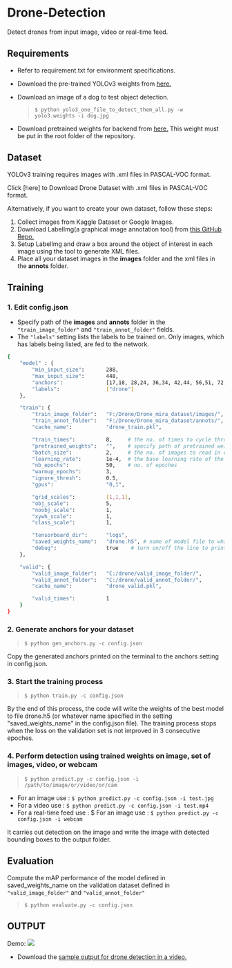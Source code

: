 # Drone-Detection
Detect drones from input image, video or real-time feed.

## Requirements

- Refer to requirement.txt for environment specifications.
- Download the pre-trained YOLOv3 weights from [here.](https://pjreddie.com/media/files/yolov3.weights)
- Download an image of a dog to test object detection.

  > ```shell 
  > $ python yolo3_one_file_to_detect_them_all.py -w yolo3.weights -i dog.jpg 
  > ```
- Download pretrained weights for backend from [here.](https://1drv.ms/u/s!ApLdDEW3ut5fgQXa7GzSlG-mdza6) This weight must be put in the root folder of the repository. 

## Dataset
YOLOv3 training requires images with .xml files in PASCAL-VOC format.

Click [here] to Download Drone Dataset with .xml files in PASCAL-VOC format.

Alternatively, if you want to create your own dataset, follow these steps:
   1. Collect images from Kaggle Dataset or Google Images.
   2. Download LabelImg(a graphical image annotation tool) from [this GitHub Repo.](https://github.com/tzutalin/labelImg)
   3. Setup LabelImg and draw a box around the object of interest in each image using the tool to generate XML files.
   4. Place all your dataset images in the **images** folder and the xml files in the **annots** folder.

## Training

### 1. Edit config.json

- Specify path of the **images** and **annots** folder in the `"train_image_folder"` and `"train_annot_folder"` fields.
- The `"labels"` setting lists the labels to be trained on. Only images, which has labels being listed, are fed to the network.

```sh
{
    "model" : {
        "min_input_size":       288,
        "max_input_size":       448,
        "anchors":              [17,18, 28,24, 36,34, 42,44, 56,51, 72,66, 90,95, 92,154, 139,281],
        "labels":               ["drone"]
    },

    "train": {
        "train_image_folder":   "F:/Drone/Drone_mira_dataset/images/", 
        "train_annot_folder":   "F:/Drone/Drone_mira_dataset/annots/",
        "cache_name":           "drone_train.pkl",

        "train_times":          8,     # the no. of times to cycle through the training set
        "pretrained_weights":   "",    # specify path of pretrained weights,but it's fine to start from scratch       
        "batch_size":           2,     # the no. of images to read in each batch
        "learning_rate":        1e-4,  # the base learning rate of the default Adam rate scheduler
        "nb_epochs":            50,    # no. of epoches
        "warmup_epochs":        3,       
        "ignore_thresh":        0.5,
        "gpus":                 "0,1",

        "grid_scales":          [1,1,1],
        "obj_scale":            5,
        "noobj_scale":          1,
        "xywh_scale":           1,
        "class_scale":          1,

        "tensorboard_dir":      "logs",
        "saved_weights_name":   "drone.h5", # name of model file to which our trained model is saved
        "debug":                true    # turn on/off the line to print current confidence,position,size,class losses,recall
    },

    "valid": {
        "valid_image_folder":   "C:/drone/valid_image_folder/",
        "valid_annot_folder":   "C:/drone/valid_annot_folder/",
        "cache_name":           "drone_valid.pkl",

        "valid_times":          1
    }
}
```

### 2. Generate anchors for your dataset
   > ```shell 
   > $ python gen_anchors.py -c config.json
   > ```
Copy the generated anchors printed on the terminal to the anchors setting in config.json.

### 3. Start the training process
   > ```shell 
   > $ python train.py -c config.json
   > ```
By the end of this process, the code will write the weights of the best model to file drone.h5 (or whatever name specified in the setting "saved_weights_name" in the config.json file). The training process stops when the loss on the validation set is not improved in 3 consecutive epoches.

### 4. Perform detection using trained weights on image, set of images, video, or webcam
   > ```shell 
   > $ python predict.py -c config.json -i /path/to/image/or/video/or/cam
   > ```
- For an image use : `$ python predict.py -c config.json -i test.jpg`
- For a video  use : `$ python predict.py -c config.json -i test.mp4`
- For a real-time feed use : $ For an image use : `$ python predict.py -c config.json -i webcam`

It carries out detection on the image and write the image with detected bounding boxes to the output folder.

## Evaluation
Compute the mAP performance of the model defined in saved_weights_name on the validation dataset defined in `"valid_image_folder"` and `"valid_annot_folder"`  
   > ```shell 
   > $ python evaluate.py -c config.json
   > ```

## OUTPUT
Demo:
![](https://github.com/harineemira/Drone_Detection/blob/master/Outputs/Drone-Detection-Demo.gif)
- Download the [sample output for drone detection in a video.](https://github.com/harineemira/Drone_Detection/blob/master/Outputs/Drone_Video_Detection.mp4?raw=true)
